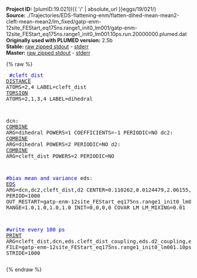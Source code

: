 **Project ID:** [plumID:19.021]({{ '/' | absolute_url }}eggs/19/021/)  
**Source:** ./Trajectories/EDS-flattening-enm/flatten-dihed-mean-mean2-cleft-mean-mean2/lm_fixed/gatp-enm-12site_FEStart_eq175ns.range1_init0_lm001/gatp-enm-12site_FEStart_eq175ns.range1_init0_lm001.10ps.run.20000000.plumed.dat  
**Originally used with PLUMED version:** 2.5b  
**Stable:** [raw zipped stdout](gatp-enm-12site_FEStart_eq175ns.range1_init0_lm001.10ps.run.20000000.plumed.dat.plumed.stdout.txt.zip) - [stderr](gatp-enm-12site_FEStart_eq175ns.range1_init0_lm001.10ps.run.20000000.plumed.dat.plumed.stderr)  
**Master:** [raw zipped stdout](gatp-enm-12site_FEStart_eq175ns.range1_init0_lm001.10ps.run.20000000.plumed.dat.plumed_master.stdout.txt.zip) - [stderr](gatp-enm-12site_FEStart_eq175ns.range1_init0_lm001.10ps.run.20000000.plumed.dat.plumed_master.stderr)  

{% raw %}<pre>
<span style="color:blue">#cleft_dist</span>
<a href="https://plumed.github.io/doc-master/user-doc/html/_d_i_s_t_a_n_c_e.html">DISTANCE</a> ATOMS=2,4 LABEL=cleft_dist
<a href="https://plumed.github.io/doc-master/user-doc/html/_t_o_r_s_i_o_n.html">TORSION</a> ATOMS=2,1,3,4 LABEL=dihedral

dcn: <a href="https://plumed.github.io/doc-master/user-doc/html/_c_o_m_b_i_n_e.html">COMBINE</a> ARG=dihedral POWERS=1 COEFFICIENTS=-1 PERIODIC=NO
dc2: <a href="https://plumed.github.io/doc-master/user-doc/html/_c_o_m_b_i_n_e.html">COMBINE</a> ARG=dihedral POWERS=2 PERIODIC=NO
d2: <a href="https://plumed.github.io/doc-master/user-doc/html/_c_o_m_b_i_n_e.html">COMBINE</a> ARG=cleft_dist POWERS=2 PERIODIC=NO

<span style="color:blue">#bias mean and variance</span>
eds: <a href="https://plumed.github.io/doc-master/user-doc/html/_e_d_s.html">EDS</a> ARG=dcn,dc2,cleft_dist,d2 CENTER=0.110262,0.0124479,2.06155,4.25029 PERIOD=1000 OUT_RESTART=gatp-enm-12site_FEStart_eq175ns.range1_init0_lm001.10ps.run.20000000.restart.dat  RANGE=1.0,1.0,1.0,1.0 INIT=0,0,0,0 COVAR LM LM_MIXING=0.01 

<span style="color:blue">#write every 100 ps</span>
<a href="https://plumed.github.io/doc-master/user-doc/html/_p_r_i_n_t.html">PRINT</a> ARG=cleft_dist,dcn,eds.cleft_dist_coupling,eds.d2_coupling,eds.dcn_coupling,eds.dc2_coupling,eds.bias,eds.force2 FILE=gatp-enm-12site_FEStart_eq175ns.range1_init0_lm001.10ps.run.20000000.colvars.dat STRIDE=1000
</pre>{% endraw %}
